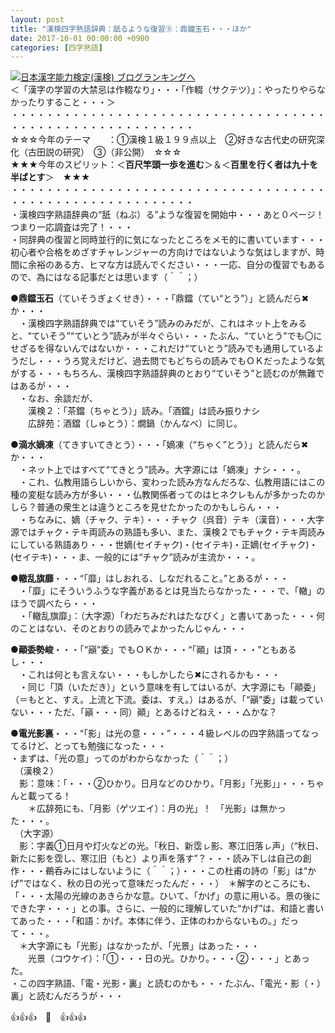 ```yaml
---
layout: post
title: "漢検四字熟語辞典：舐るような復習⑨：鼎鐺玉石・・・ほか"
date: 2017-10-01 00:00:00 +0900
categories: [四字熟語]
---
```


[![](/syuusyuu9701/assets/images/漢検四字熟語辞典：舐るような復習⑨：鼎鐺玉石・・・ほか-br_c_3028_1.gif)](http://blog.with2.net/link.php?1659096:3028 "日本漢字能力検定(漢検) ブログランキングへ")[日本漢字能力検定(漢検) ブログランキングへ](http://blog.with2.net/link.php?1659096:3028)  
＜「漢字の学習の大禁忌は作輟なり」・・・「作輟（サクテツ）」：やったりやらなかったりすること・・・＞  
・・・・・・・・・・・・・・・・・・・・・・・・・・・・・・・・・・・・・・・・・・・・・・・・・・・・・・・・・  
☆☆☆今年のテーマ　　：①漢検１級１９９点以上　②好きな古代史の研究深化（古田説の研究）　③（非公開）　☆☆☆　　  
★★★今年のスピリット：＜**百尺竿頭一歩を進む**＞＆＜**百里を行く者は九十を半ばとす**＞　★★★  
・・・・・・・・・・・・・・・・・・・・・・・・・・・・・・・・・・・・・・・・・・・・・・・・・・・・・・・・・  
・漢検四字熟語辞典の“舐（ねぶ）る”ような復習を開始中・・・あと０ページ！つまり一応調査は完了！・・・  
・同辞典の復習と同時並行的に気になったところをメモ的に書いています・・・初心者や合格をめざすチャレンジャーの方向けではないような気はしますが、時間に余裕のある方、ヒマな方は読んでください・・・一応、自分の復習でもあるので、為にはなる記事だとは思います（＾＾；）　  
  
●**鼎鐺玉石**（ていそうぎょくせき）・・・「鼎鐺（てい“とう”）」と読んだら✖か・・・  
　・漢検四字熟語辞典では“ていそう”読みのみだが、これはネット上をみると、“ていそう”“ていとう”読みが半々ぐらい・・・たぶん、“ていとう”でも〇にせざるを得ないんではないか・・・これだけ“ていとう”読みでも通用しているようだし・・・うろ覚えだけど、過去問でもどちらの読みでもＯＫだったような気がする・・・もちろん、漢検四字熟語辞典のとおり“ていそう”と読むのが無難ではあるが・・・  
　・なお、余談だが、  
　　漢検２：「茶鐺（ちゃとう）」読み。「酒鐺」は読み振りナシ  
　　広辞苑：酒鐺（しゅとう）：燗鍋（かんなべ）に同じ。  
  
●**滴水嫡凍**（てきすいてきとう）・・・「嫡凍（“ちゃく”とう）」と読んだら✖か・・・  
　・ネット上ではすべて“てきとう”読み。大字源には「嫡凍」ナシ・・・。  
　・これ、仏教用語らしいから、変わった読み方なんだろな、仏教用語にはこの種の変梃な読み方が多い・・・仏教関係者ってのはヒネクレもんが多かったのかしら？普通の衆生とは違うところを見せたかったのかもしらん・・・  
　・ちなみに、嫡（チャク、テキ）・・・チャク（呉音）テキ（漢音）・・・大字源ではチャク・テキ両読みの熟語も多い、また、漢検２でもチャク・テキ両読みにしている熟語あり・・・世嫡(セイチャク)・(セイテキ)・正嫡(セイチャク)・(セイテキ)・・・ま、一般的には“チャク”読みが主流か・・・。  
  
●**轍乱旗靡**・・・“「靡」はしおれる、しなだれること。”とあるが・・・  
　・「靡」にそういうふうな字義があるとは見当たらなかった・・・で、「轍」のほうで調べたら・・・  
　・「轍乱旗靡」：（大字源）「わだちみだれはたなびく」と書いてあった・・・何のことはない、そのとおりの読みでよかったんじゃん・・・  
  
●**顚委勢峻**・・・「“巓”委」でもＯＫか・・・“「顚」は頂・・・”ともあるし・・・  
　・これは何とも言えない・・・もしかしたら✖にされるかも・・・  
　・同じ「頂（いただき）」という意味を有してはいるが、大字源にも「顚委」（＝もとと、すえ。上流と下流。委は、すえ。）はあるが、「“巓”委」は載っていない・・・ただ、「巓・・・同）顚」とあるけどねえ・・・△かな？  
  
●**電光影裏**・・・“「影」は光の意・・・”・・・４級レベルの四字熟語ってなってるけど、とっても勉強になった・・・  
・まずは、「光の意」ってのがわからなかった（＾＾；）  
　（漢検２）  
　影：意味：「・・・②ひかり。日月などのひかり。「月影」「光影」」・・・ちゃんと載ってる！  
　　＊広辞苑にも、「月影（ゲツエイ）：月の光」！　「光影」は無かった・・・。  
　（大字源）  
　影：字義①日月や灯火などの光。「秋日、新霑ㇾ影、寒江旧落ㇾ声」（“秋日、新たに影を霑し、寒江旧（もと）より声を落す”？・・・読み下しは自己の創作・・・鵜呑みにはしないように（＾＾；）・・・この杜甫の詩の「影」は“かげ”ではなく、秋の日の光って意味だったんだ・・・）　＊解字のところにも、「・・・太陽の光線のあきらかな意。ひいて、「かげ」の意に用いる。景の後にできた字・・・」との事。さらに、一般的に理解していた“かげ”は、和語と書いてあった・・・「和語：かげ。本体に伴う、正体のわからないもの。」だって・・・。  
　＊大字源にも「光影」はなかったが、「光景」はあった・・・  
　　光景（コウケイ）：「①・・・日の光。ひかり。・・・②・・・」とあった。  
・この四字熟語、「電・光影・裏」と読むのかも・・・たぶん、「電光・影（・）裏」と読むんだろうが・・・  
  
👍👍👍　🐔　👍👍👍